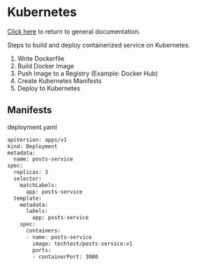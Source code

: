 # Kubernetes

[Click here](../README.md) to return to general documentation.

Steps to build and deploy containerized service on Kubernetes.

1. Write Dockerfile
2. Build Docker Image
3. Push Image to a Registry (Example: Docker Hub)
4. Create Kubernetes Manifests
5. Deploy to Kubernetes


## Manifests

deployment.yaml

```bash
apiVersion: apps/v1
kind: Deployment
metadata:
  name: posts-service
spec:
  replicas: 3
  selector:
    matchLabels:
      app: posts-service
  template:
    metadata:
      labels:
        app: posts-service
    spec:
      containers:
      - name: posts-service
        image: techtest/posts-service:v1
        ports:
        - containerPort: 3000
```
